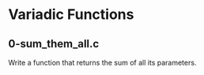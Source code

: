# Variadic Functions

## 0-sum_them_all.c
Write a function that returns the sum of all its parameters.
